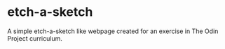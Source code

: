 # etch-a-sketch
A simple etch-a-sketch like webpage created for an exercise in The Odin Project curriculum.  